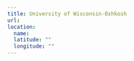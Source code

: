 ```yaml
---
title: University of Wisconsin-Oshkosh
url:
location:
  name:
  latitude: ""
  longitude: ""
---
```


